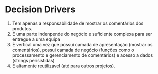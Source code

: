 # Decision Drivers

1. Tem apenas a responsabilidade de mostrar os comentários dos produtos.
2. É uma parte indenpende do negócio e suficiente complexa para ser entregue a uma equipa
3. É vertical uma vez que possui camada de apresentação (mostrar os comentários), possui camada de negócio (funções como o processamento e gerenciamento de comentários) e acesso a dados (strings perisistidas)
4. É altamente reutilizável (até para outros projetos).
